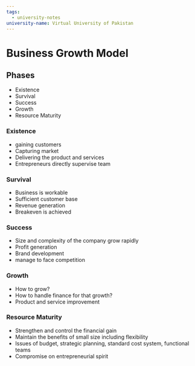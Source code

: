```yaml
---
tags:
  - university-notes
university-name: Virtual University of Pakistan
---
```


# Business Growth Model
## Phases
- Existence
- Survival
- Success
- Growth
- Resource Maturity

### Existence
- gaining customers
- Capturing market
- Delivering the product and services
- Entrepreneurs directly supervise team

### Survival
- Business is workable
- Sufficient customer base
- Revenue generation
- Breakeven is achieved

### Success
- Size and complexity of the company grow rapidly
- Profit generation
- Brand development
- manage to face competition

### Growth
- How to grow?
- How to handle finance for that growth?
- Product and service improvement

### Resource Maturity
- Strengthen and control the financial gain
- Maintain the benefits of small size including flexibility
- Issues of budget, strategic planning, standard cost system, functional teams
- Compromise on entrepreneurial spirit
